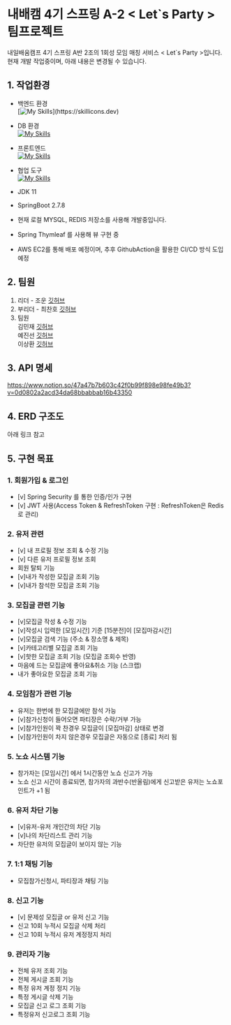 # 내배캠 4기 스프링 A-2 < Let`s Party > 팀프로젝트

내일배움캠프 4기 스프링 A반 2조의 1회성 모임 매칭 서비스 < Let`s Party >입니다.  
현재 개발 작업중이며, 아래 내용은 변경될 수 있습니다.


## 1. 작업환경
- 백엔드 환경  
[![My Skills](https://skillicons.dev/icons?i=java,spring,)](https://skillicons.dev)
- DB 환경  
[![My Skills](https://skillicons.dev/icons?i=mysql,redis)](https://skillicons.dev)
- 프론트엔드  
[![My Skills](https://skillicons.dev/icons?i=css,javascript)](https://skillicons.dev)
- 협업 도구  
[![My Skills](https://skillicons.dev/icons?i=git,github,idea)](https://skillicons.dev)


- JDK 11
- SpringBoot 2.7.8
- 현재 로컬 MYSQL, REDIS 저장소를 사용해 개발중입니다. 
- Spring Thymleaf 를 사용해 뷰 구현 중
- AWS EC2를 통해 배포 예정이며, 추후 GithubAction을 활용한 CI/CD 방식 도입 예정


##  2. 팀원
1. 리더 - 조운 [깃허브](https://github.com/jwoon1013)   
2. 부리더 - 최찬호 [깃허브](https://github.com/chanoChoi) 
3. 팀원   
김민재 [깃허브](https://github.com/hobakk)    
예진선 [깃허브](https://github.com/JinseonYe)    
이상환 [깃허브](https://github.com/sang-hwann)    


## 3.  API 명세
https://www.notion.so/47a47b7b603c42f0b99f898e98fe49b3?v=0d0802a2acd34da68bbabbab16b43350

## 4. ERD 구조도
아래 링크 참고

## 5. 구현 목표
### 1. 회원가입 & 로그인
- [v]  Spring Security 를 통한 인증/인가 구현 
- [v]  JWT 사용(Access Token & RefreshToken 구현 
: RefreshToken은 Redis로 관리)
### 2. 유저 관련
- [v] 내 프로필 정보 조회 & 수정 기능
- [v] 다른 유저 프로필 정보 조회
- 회원 탈퇴 기능
- [v]내가 작성한 모집글 조회 기능
- [v]내가 참석한 모집글 조회 기능

### 3. 모집글 관련 기능
- [v]모집글 작성 & 수정 기능
- [v]작성시 입력한 [모임시간] 기준 [15분전]이 [모집마감시간]
- [v]모집글 검색 기능 (주소 & 장소명 & 제목)
- [v]카테고리별 모집글 조회 기능
- [v]핫한 모집글 조회 기능 (모집글 조회수 반영)
- 마음에 드는 모집글에 좋아요&취소 기능 (스크랩)
- 내가 좋아요한 모집글 조회 기능


### 4. 모임참가 관련 기능
- 유저는 한번에 한 모집글에만 참석 가능
- [v]참가신청이 들어오면 파티장은 수락/거부 가능
- [v]참가인원이 꽉 찬경우 모집글이 [모집마감] 상태로 변경
- [v]참가인원이 차지 않은경우 모집글은 자동으로 [종료] 처리 됨

### 5. 노쇼 시스템 기능
- 참가자는 [모임시간] 에서 1시간동안 노쇼 신고가 가능
- 노쇼 신고 시간이 종료되면, 참가자의 과반수(반올림)에게 신고받은 유저는 노쇼포인트가 +1 됨

### 6. 유저 차단 기능
- [v]유저-유저 개인간의 차단 기능
- [v]나의 차단리스트 관리 기능
- 차단한 유저의 모집글이 보이지 않는 기능

### 7. 1:1 채팅 기능
- 모집참가신청시, 파티장과 채팅 기능

### 8. 신고 기능
- [v] 문제성 모집글 or 유저 신고 기능
- 신고 10회 누적시 모집글 삭제 처리
- 신고 10회 누적시 유저 계정정지 처리

### 9. 관리자 기능
- 전체 유저 조회 기능
- 전체 게시글 조회 기능
- 특정 유저 계정 정지 기능
- 특정 게시글 삭제 기능
- 모집글 신고 로그 조회 기능
- 특정유저 신고로그 조회 기능

